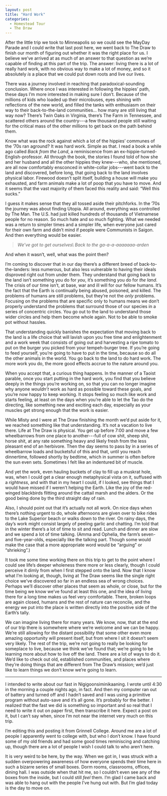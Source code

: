 ```yaml
---
layout: post
title: "Hard Work"
categories:
  - Homestead Tour
  - The Draw
---
```


After the little trip we took to Minneapolis so we could see the MayDay Parade and I could write
that last post here, we went back to The Draw to finish our month of figuring out whether it was the
right place for us. I believe we’ve arrived at as much of an answer to that question as we’re
capable of finding at this part of the trip. The answer: living there is a lot of really hard work,
with no obvious way to make a lot of money, and so it absolutely *is* a place that we could put down
roots and live our lives.

There was a journey involved in reaching that paradoxical-sounding conclusion. Where once I was
interested in following the hippies’ path, these days I’m more interested in making sure I don’t.
Because of the millions of kids who loaded up their microbuses, eyes shining with reflections of the
new world, and filled the tanks with enthusiasm on their way to their back-to-the-land
communities... how many are still living that way now? There’s Twin Oaks in Virginia, there’s The
Farm in Tennessee, and scattered others around the country---a few thousand people still waiting for
the critical mass of the other millions to get back on the path behind them.

Know what was the rock against which a lot of the hippies’ communes of the ’70s ran aground? It was
hard work. Simple as that. I read a book a while ago called *Back from the Land*, a reminiscence
from an ex-hippie-turned-English-professor. All through the book, the stories I found told of how
she and her husband and all the other hippies they knew---who, she mentioned, are all now
comfortably ensconced in white-collar jobs---went back to the land and discovered, before long, that
going back to the land involves physical labor. Firewood doesn’t split itself, building a house will
make you exhausted, and farm animals make a lot of poop that you have to move. And it seems that the
vast majority of them faced this reality and said: “Well this sucks.”

I guess it makes sense that they all tossed aside their pitchforks. In the ’70s the journey was
about finding Utopia. All around, everything was controlled by The Man. The U.S. had just killed
hundreds of thousands of Vietnamese people for no reason. So much hate and so much fighting. What we
needed was a return to simpler times and a simpler life, when everyone just cared for their own farm
and didn’t mind if people were Communists in Saigon. And then everything would be easier.

> *We’ve got to get ourselves\\ 
> Back to the ga-a-a-aaaaaaa-arden*

And when it wasn’t, well, what was the point then?

I’m coming to discover that in our day there’s a different breed of back-to-the-landers: less
numerous, but also less vulnerable to having their ideals disproved right out from under them. They
understand that going back to the land isn’t something you do for *you*, it’s something you do for
*the land*. The crisis of our time isn’t, at base, war and ill will for our fellow humans. It’s the
fact that the Earth is continually being abused, poisoned, and killed. The problems of humans are
still problems, but they’re not the *only* problems. Focusing on the problems that are specific only
to humans means we don’t properly understand the problems that surround those of our species in
a series of concentric circles. You go out to the land to understand those wider circles and help
them become whole again. Not to be able to smoke pot without hassles.

That understanding quickly banishes the expectation that moving back to the land is a life choice
that will lavish upon you free time and enlightenment and a work week that consists of going out and
harvesting a ripe tomato to put on the burger you picked from your tempeh-burger tree. If you’re
going to feed yourself, you’re going to have to put in the time, because so do all the other animals
in the world. You go back to the land to do hard work. The more work you do, the more good effects
accrue to the nature around you.

When you accept that, a curious thing happens. In the manner of a Taoist parable, once you start
putting in the hard work, you find that you believe deeply in the things you’re working on, so that
you can no longer imagine why anyone *wouldn’t* work as hard as possible toward these goals, and
you’re now happy to keep working. It stops feeling so much like work and starts feeling, at least on
the days when you’re able to let the Tao do the directing, like something new and exciting each day,
especially as your muscles get strong enough that the work is easier.

While Misty and I were at The Draw finishing the month we’d put aside for it, we reached something
like that understanding. It’s not a vacation to live there. Life at The Draw is physical. You get up
before 7:00 and move a few wheelbarrows from one place to another---full of cow shit, sheep shit,
horse shit, at any rate something heavy and likely fresh from the less pleasant end of an herbivore.
Then the day seems to pass by in a series of wheelbarrow loads and bucketsful of this and that,
until you reach dinnertime, followed shortly by bedtime, which in summer is often before the sun
even sets. Sometimes I felt like an indentured bit of muscle.

And yet the work, even hauling buckets of clay to fill up a muskrat hole, was, when I could get
a clear enough metaphysical vista on it, suffused with a *rightness*, and with that in my heart
I could, if I looked, see things that I would have missed if I weren’t helping the Earth. Like the
joy of the red-winged blackbirds flitting around the cattail marsh and the alders. Or the good being
done by the third straight day of rain.

Also, I should point out that it’s actually not all work. On nice days when there’s nothing urgent
to do, whole afternoons are given over to bike rides to the Lake Superior beach or walks down to the
river. On rainy days, the day’s work might consist largely of peeling garlic and chatting. I’m told
that in the winter there’s a lot of time to sit and read. Lunch and dinner are slow and we spend
a lot of time talking. (Amma and Ophelia, the farm’s seven- and five-year-olds, especially like the
talking part. Though some would make the case that a more appropriate word would be “arguing” or
“shrieking”.)

It took me some time working there on this trip to get to the point where I could see life’s deeper
wholeness there more or less clearly, though I could perceive it dimly from when I first stepped
onto the land. Now that I know what I’m looking at, though, living at The Draw seems like the single
right choice we’ve discovered so far in an endless sea of wrong choices. Perhaps we’ll discover
other places that seem as whole, or close, but for the time being we know we’ve found at least this
one, and the idea of living there for a long time makes us feel very comfortable. There, broken
loops are again closed, humans and the rest of nature can reconcile, and the energy we put into the
place is written directly into the positive side of the Earth’s tally.

We can imagine living there for many years. We know, now, that at the end of our trip there is
somewhere where we’re welcome and we can be happy. We’re still allowing for the distant possibility
that some other even more amazing opportunity will present itself, but from where I sit it doesn’t
seem very likely. The rest of the trip, we’re not going to really be looking for someplace to live,
because we think we’ve found that; we’re going to be learning more about how to live off the land.
There are a lot of ways to do it. We’d like to check out old, established communities, and places
where they’re doing things that are different from The Draw’s mission; we’d just like to learn
things we don’t know we’re going to learn.

-----

I intended to write about our fast in Nigigoonsiminikaaning. I wrote until 4:30 in the morning
a couple nights ago, in fact. And then my computer ran out of battery and turned off and I hadn’t
saved and I was using a primitive program without auto-save and it’s all gone. It’s probably for the
better. I realized that the fast we did is something so important and so real that I need to write
it out on paper first, then transcribe it here. Expect a post on it, but I can’t say when, since I’m
not near the internet very much on this trip.

I’m editing this and posting it from Grinnell College. Around me are a lot of people I apparently
went to college with, but who I don’t know. I have found some of my old friends and had some good
times reminiscing and catching up, though there are a lot of people I wish I could talk to who
aren’t here. 

It is very weird to be here, by the way. When we got in, I was struck with a sudden overpowering
awareness of how everyone spends their time here in such a bizarre series of small boxes. Dorm
rooms, classrooms, offices, dining hall. I was outside when that hit me, so I couldn’t even see any
of the boxes from the inside, but I could still *feel* them. I’m glad I came back and was able to
hang out with the people I’ve hung out with. But I’m glad today is the day to move on.

